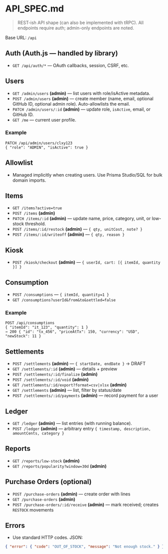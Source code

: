 # API_SPEC.md

> REST-ish API shape (can also be implemented with tRPC). All endpoints require auth; admin-only endpoints are noted.

Base URL: `/api`

## Auth (Auth.js — handled by library)
- `GET /api/auth/*` — OAuth callbacks, session, CSRF, etc.

## Users
- `GET /admin/users` **(admin)** — list users with role/isActive metadata.
- `POST /admin/users` **(admin)** — create member (name, email, optional GitHub ID, optional admin role). Auto-allowlists the email.
- `PATCH /admin/users/:id` **(admin)** — update role, `isActive`, email, or GitHub ID.
- `GET /me` — current user profile.

### Example
```http
PATCH /api/admin/users/clxy123
{ "role": "ADMIN", "isActive": true }
```

## Allowlist
- Managed implicitly when creating users. Use Prisma Studio/SQL for bulk domain imports.

## Items
- `GET /items?active=true`
- `POST /items` **(admin)**
- `PATCH /items/:id` **(admin)** — update name, price, category, unit, or low-stock threshold.
- `POST /items/:id/restock` **(admin)** — `{ qty, unitCost, note? }`
- `POST /items/:id/writeoff` **(admin)** — `{ qty, reason }`

## Kiosk
- `POST /kiosk/checkout` **(admin)** — `{ userId, cart: [{ itemId, quantity }] }`

## Consumption
- `POST /consumptions` — `{ itemId, quantity=1 }`
- `GET /consumptions?userId&from&to&settled=false`

### Example
```http
POST /api/consumptions
{ "itemId": "it_123", "quantity": 1 }
→ 200 { "id": "tx_456", "priceAtTx": 150, "currency": "USD", "newStock": 11 }
```

## Settlements
- `POST /settlements` **(admin)** — `{ startDate, endDate }` → DRAFT
- `GET /settlements/:id` **(admin)** — details + preview
- `POST /settlements/:id/finalize` **(admin)**
- `POST /settlements/:id/void` **(admin)**
- `GET /settlements/:id/export?format=csv|xlsx` **(admin)**
- `GET /settlements` **(admin)** — list, filter by status/date
- `POST /settlements/:id/payments` **(admin)** — record payment for a user

## Ledger
- `GET /ledger` **(admin)** — list entries (with running balance).
- `POST /ledger` **(admin)** — arbitrary entry `{ timestamp, description, amountCents, category }`

## Reports
- `GET /reports/low-stock` **(admin)**
- `GET /reports/popularity?window=30d` **(admin)**

## Purchase Orders (optional)
- `POST /purchase-orders` **(admin)** — create order with lines
- `GET /purchase-orders` **(admin)**
- `POST /purchase-orders/:id/receive` **(admin)** — mark received; creates `RESTOCK` movements

## Errors
- Use standard HTTP codes. JSON:
```json
{ "error": { "code": "OUT_OF_STOCK", "message": "Not enough stock." } }
```
